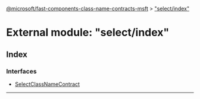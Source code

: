 [@microsoft/fast-components-class-name-contracts-msft](../README.md) > ["select/index"](../modules/_select_index_.md)

# External module: "select/index"

## Index

### Interfaces

* [SelectClassNameContract](../interfaces/_select_index_.selectclassnamecontract.md)

---

